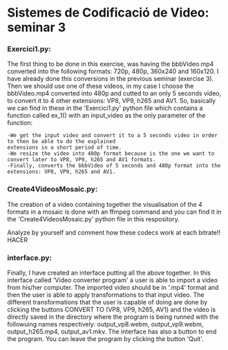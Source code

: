 # Sistemes de Codificació de Video: seminar 3

### Exercici1.py:
The first thing to be done in this exercise, was having the bbbVideo.mp4 converted into the following formats: 720p, 480p, 360x240 and 160x120. 
I have already done this conversions in the previous seminar (exercise 3).
Then we should use one of these videos, in my case I choose the bbbVideo.mp4 converted into 480p and cutted to an only 5 seconds video, to convert it to 4 other extensions: VP8, VP9, h265 and AV1. So, basically we can find in these in the 'Exercici1.py' python file which contains a function called ex_1() with an input_video as the only parameter of the function:

    -We get the input video and convert it to a 5 seconds video in order to then be able to do the explained
    extensions in a short period of time.
    -We resize the video into 480p format because is the one we want to convert later to VP8, VP9, h265 and AV1 formats.
    -Finally, converts the bbbVideo of 5 seconds and 480p format into the extensions: VP8, VP9, h265 and AV1.
    
### Create4VideosMosaic.py:
The creation of a video containing together the visualisation of the 4 formats in a mosaic is done with an ffmpeg command and you can find it in the 'Create4VideosMosaic.py' python file in this respository.

Analyze by yourself and comment how these codecs work at each bitrate!! HACER

### interface.py:
Finally, I have created an interface putting all the above together. In this interface called 'Video converter program' a user is able to import a video from his/her computer. The imported video should be in '.mp4' format and then the user is able to apply transformations to that input video. The different transformations that the user is capable of doing are done by clicking the buttons CONVERT TO (VP8, VP9, h265, AV1) and the video is directly saved in the directory where the program is being runned with the followuing names respectively: output_vp8.webm, output_vp9.webm, output_h265.mp4, output_av1.mkv.
The interface has also a button to end the program. You can leave the program by clicking the button 'Quit'.



